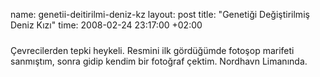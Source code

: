 name: genetii-deitirilmi-deniz-kz
layout: post
title: "Genetiği Değiştirilmiş Deniz Kızı"
time: 2008-02-24 23:17:00 +02:00

<a onblur="try {parent.deselectBloggerImageGracefully();} catch(e) {}" href="http://4.bp.blogspot.com/_AZvuJ9kmERM/R8HfIVxD0wI/AAAAAAAAAig/RnOWr4sR0jM/s1600-h/dscn9016.jpg"><img style="margin: 0px auto 10px; display: block; text-align: center; cursor: pointer;" src="http://4.bp.blogspot.com/_AZvuJ9kmERM/R8HfIVxD0wI/AAAAAAAAAig/RnOWr4sR0jM/s400/dscn9016.jpg" alt="" id="BLOGGER_PHOTO_ID_5170659181572903682" border="0" /></a>Çevrecilerden tepki heykeli. Resmini ilk gördüğümde fotoşop marifeti sanmıştım, sonra gidip kendim bir fotoğraf çektim. Nordhavn Limanında.
